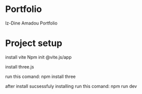 # Portfolio
Iz-Dine Amadou Portfolio 

# Project setup
install vite 
Npm init @vite.js/app

install three.js 

run this comand: npm install three

after install sucsessfuly installing run this comand: npm run dev 
